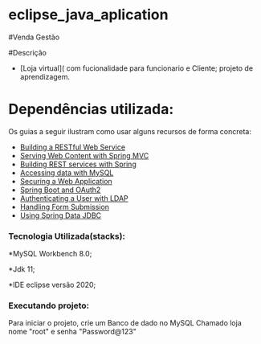 # eclipse_java_aplication

#Venda Gestão

#Descrição

* [Loja virtual]( com fucionalidade para funcionario e Cliente; projeto de aprendizagem.


# Dependências utilizada:

Os guias a seguir ilustram como usar alguns recursos de forma concreta:

* [Building a RESTful Web Service](https://spring.io/guides/gs/rest-service/)
* [Serving Web Content with Spring MVC](https://spring.io/guides/gs/serving-web-content/)
* [Building REST services with Spring](https://spring.io/guides/tutorials/bookmarks/)
* [Accessing data with MySQL](https://spring.io/guides/gs/accessing-data-mysql/)
* [Securing a Web Application](https://spring.io/guides/gs/securing-web/)
* [Spring Boot and OAuth2](https://spring.io/guides/tutorials/spring-boot-oauth2/)
* [Authenticating a User with LDAP](https://spring.io/guides/gs/authenticating-ldap/)
* [Handling Form Submission](https://spring.io/guides/gs/handling-form-submission/)
* [Using Spring Data JDBC](https://github.com/spring-projects/spring-data-examples/tree/master/jdbc/basics)


### Tecnologia Utilizada(stacks):

*MySQL Workbench 8.0;

*Jdk 11;

*IDE eclipse versão 2020;

### Executando projeto:

Para iniciar o projeto, crie um Banco de dado no MySQL Chamado loja
nome "root" e senha "Password@123"
